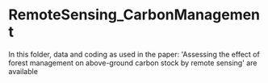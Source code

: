 # RemoteSensing_CarbonManagement
In this folder, data and coding as used in the paper: 'Assessing the effect of forest management on above-ground carbon stock by remote sensing' are available
